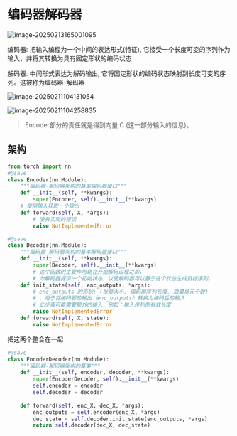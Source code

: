 # 编码器解码器

![image-20250213165001095](https://picture-01-1316374204.cos.ap-beijing.myqcloud.com/picture/202502131650196.png)

编码器: 把输入编程为一个中间的表达形式(特征), 它接受一个长度可变的序列作为输入，并将其转换为具有固定形状的编码状态

解码器: 中间形式表达为解码输出, 它将固定形状的编码状态映射到长度可变的序列。这被称为编码器-解码器

![image-20250211104131054](https://picture-01-1316374204.cos.ap-beijing.myqcloud.com/picture/202502111041121.png)

![image-20250211104258835](https://picture-01-1316374204.cos.ap-beijing.myqcloud.com/picture/202502111042888.png)

> Encoder部分的责任就是得到向量 C (这一部分输入的信息)。

## 架构

```python
from torch import nn
#@save
class Encoder(nn.Module):
    """编码器-解码器架构的基本编码器接口"""
    def __init__(self, **kwargs):
        super(Encoder, self).__init__(**kwargs)
    # 使用输入获取一个输出
    def forward(self, X, *args):
        # 没有实现的错误
        raise NotImplementedError
```

```python
#@save
class Decoder(nn.Module):
    """编码器-解码器架构的基本解码器接口"""
    def __init__(self, **kwargs):
        super(Decoder, self).__init__(**kwargs)
        # 这个函数的主要作用是在开始解码过程之前，
        # 为解码器提供一个初始状态，以便解码器可以基于这个状态生成目标序列。
    def init_state(self, enc_outputs, *args):
        # enc_outputs 的形状: (批量大小, 编码器序列长度, 隐藏单元个数)
        # ，用于将编码器的输出（enc_outputs）转换为编码后的输入
        # 此步骤可能需要额外的输入，例如：输入序列的有效长度
        raise NotImplementedError
    def forward(self, X, state):
        raise NotImplementedError
```

把这两个整合在一起

```python
#@save
class EncoderDecoder(nn.Module):
    """编码器-解码器架构的基类"""
    def __init__(self, encoder, decoder, **kwargs):
        super(EncoderDecoder, self).__init__(**kwargs)
        self.encoder = encoder
        self.decoder = decoder
        
    def forward(self, enc_X, dec_X, *args):
        enc_outputs = self.encoder(enc_X, *args)
        dec_state = self.decoder.init_state(enc_outputs, *args)
        return self.decoder(dec_X, dec_state)
```

